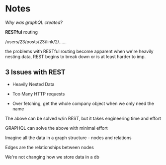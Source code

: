# Notes

_Why was graphQL created?_

**RESTful** routing

/users/23/posts/23/link/2/......

the problems with RESTful routing become apparent when we're heavily nesting data, REST begins to break down or is at least harder to imp.

## 3 Issues with REST

- Heavily Nested Data

- Too Many HTTP requests

- Over fetching, get the whole company object when we only need the name

The above can be solved w/in REST, but it takes engineering time and effort

GRAPHQL can solve the above with minimal effort

Imagine all the data in a graph structure - nodes and relations

Edges are the relationships between nodes

We're not changing how we store data in a db
